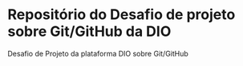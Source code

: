 # Repositório do Desafio de projeto sobre Git/GitHub da DIO
Desafio de Projeto da plataforma DIO sobre Git/GitHub
